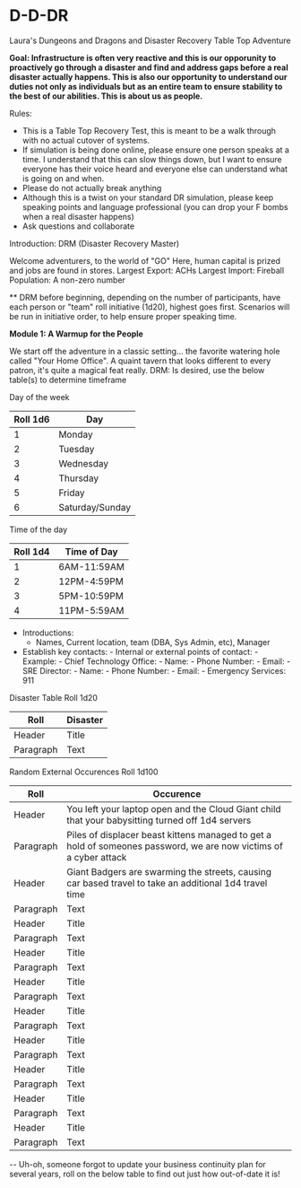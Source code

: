 # D-D-DR
Laura's Dungeons and Dragons and Disaster Recovery Table Top Adventure 

<b>Goal: Infrastructure is often very reactive and this is our opporunity to proactively go through a disaster and find and address gaps before a real disaster actually happens. This is also our opportunity to understand our duties not only as individuals but as an entire team to ensure stability to the best of our abilities. This is about us as people.</b>


Rules:
- This is a Table Top Recovery Test, this is meant to be a walk through with no actual cutover of systems.
- If simulation is being done online, please ensure one person speaks at a time. I understand that this can slow things down, but I want to ensure everyone has their voice heard and everyone else can understand what is going on and when.
- Please do not actually break anything
- Although this is a twist on your standard DR simulation, please keep speaking points and language professional (you can drop your F bombs when a real disaster happens)
- Ask questions and collaborate


Introduction:
DRM (Disaster Recovery Master)

Welcome adventurers, to the world of "GO"
Here, human capital is prized and jobs are found in stores.
Largest Export: ACHs
Largest Import: Fireball
Population: A non-zero number

** DRM before beginning, depending on the number of participants, have each person or "team" roll initiative (1d20), highest goes first.
Scenarios will be run in initiative order, to help ensure proper speaking time. 

<b> Module 1: A Warmup for the People </b>

We start off the adventure in a classic setting... the favorite watering hole called "Your Home Office". A quaint tavern that looks different to every patron, it's quite a magical feat really.
DRM: Is desired, use the below table(s) to determine timeframe

Day of the week

| Roll 1d6    |Day          |
| ----------- | ----------- |
| 1           | Monday      |
| 2           | Tuesday     |
| 3           | Wednesday   |
| 4           | Thursday    |
| 5           | Friday      |
| 6           | Saturday/Sunday   |


Time of the day 

| Roll  1d4   |Time of Day  |
| ----------- | ----------- |
| 1           | 6AM-11:59AM |
| 2           | 12PM-4:59PM |
| 3           | 5PM-10:59PM |
| 4           | 11PM-5:59AM |

- Introductions:
    - Names, Current location, team (DBA, Sys Admin, etc), Manager
- Establish key contacts:
      - Internal or external points of contact:
          - Example:
             - Chief Technology Office:
                 - Name:
                 - Phone Number:
                 - Email:
             - SRE Director:
                 - Name:
                 - Phone Number:
                 - Email:
             - Emergency Services: 911






Disaster Table Roll 1d20

| Roll        |Disaster     |
| ----------- | ----------- |
| Header      | Title       |
| Paragraph   | Text        |


Random External Occurences Roll 1d100

| Roll        |Occurence    |
| ----------- | ----------- |
| Header      | You left your laptop open and the Cloud Giant child that your babysitting turned off 1d4 servers       |
| Paragraph   | Piles of displacer beast kittens managed to get a hold of someones password, we are now victims of a cyber attack    |
| Header      | Giant Badgers are swarming the streets, causing car based travel to take an additional 1d4 travel time      |
| Paragraph   | Text        |
| Header      | Title       |
| Paragraph   | Text        |
| Header      | Title       |
| Paragraph   | Text        |
| Header      | Title       |
| Paragraph   | Text        |
| Header      | Title       |
| Paragraph   | Text        |
| Header      | Title       |
| Paragraph   | Text        |
| Header      | Title       |
| Paragraph   | Text        |
| Header      | Title       |
| Paragraph   | Text        |
| Header      | Title       |
| Paragraph   | Text        |




-- Uh-oh, someone forgot to update your business continuity plan for several years, roll on the below table to find out just how out-of-date it is!
